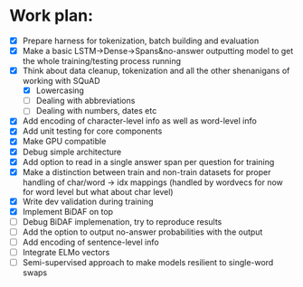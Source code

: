 # Work plan:

- [x] Prepare harness for tokenization, batch building and evaluation
- [x] Make a basic LSTM->Dense->Spans&no-answer outputting model to get the whole training/testing process running
- [x] Think about data cleanup, tokenization and all the other shenanigans of working with SQuAD
    - [x] Lowercasing
    - [ ] Dealing with abbreviations
    - [ ] Dealing with numbers, dates etc
- [x] Add encoding of character-level info as well as word-level info
- [x] Add unit testing for core components
- [x] Make GPU compatible
- [x] Debug simple architecture
- [x] Add option to read in a single answer span per question for training
- [x] Make a distinction between train and non-train datasets for proper handling of char/word -> idx mappings (handled by wordvecs for now for word level but what about char level)
- [x] Write dev validation during training
- [x] Implement BiDAF on top
- [ ] Debug BiDAF implemenation, try to reproduce results
- [ ] Add the option to output no-answer probabilities with the output
- [ ] Add encoding of sentence-level info
- [ ] Integrate ELMo vectors
- [ ] Semi-supervised approach to make models resilient to single-word swaps
